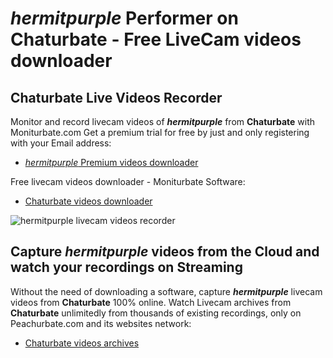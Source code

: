 # _hermitpurple_ Performer on Chaturbate - Free LiveCam videos downloader

## Chaturbate Live Videos Recorder

Monitor and record livecam videos of **_hermitpurple_** from **Chaturbate** with Moniturbate.com
Get a premium trial for free by just and only registering with your Email address:
* [_hermitpurple_ Premium videos downloader](https://moniturbate.com/request-demo-licence-key.html)

Free livecam videos downloader - Moniturbate Software:
* [Chaturbate videos downloader](https://moniturbate.com/moniturbate-download-software.html)

![_hermitpurple_ livecam videos recorder](https://peachurnet.com/templates/moniturbate-software.png)


## Capture _hermitpurple_ videos from the Cloud and watch your recordings on Streaming

Without the need of downloading a software, capture **_hermitpurple_** livecam videos from **Chaturbate** 100% online.
Watch Livecam archives from **Chaturbate** unlimitedly from thousands of existing recordings, only on Peachurbate.com and its websites network:
* [Chaturbate videos archives](https://peachurnet.com/)